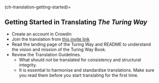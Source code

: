 (ch-translation-getting-started)=

## Getting Started in Translating _The Turing Way_

- Create an account in Crowdin
- Join the translation from [this invite link](https://turingway.crowdin.com/u/signup?hash=330bb40679094b6fa25cb1b3a5a15e4c60)
- Read the landing page of the Turing Way and README to understand the vision and mission of the Turing Way Book.
- Review the Translation Guidelines.
  - What should *not* be translated for consistency and structural integrity.
  - It is essential to harmonise and standardise translations. Make sure you read them before you start translating for the first time.
